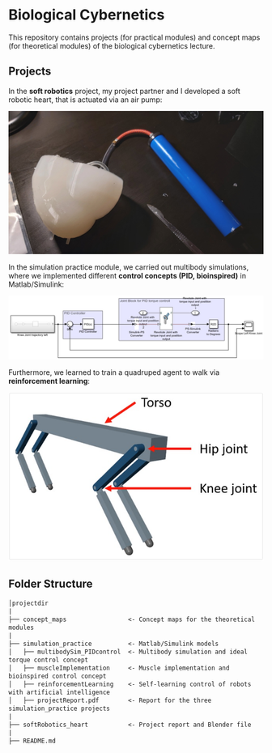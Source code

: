 # **Biological Cybernetics**

This repository contains projects (for practical modules) and concept maps (for theoretical modules) of the biological cybernetics lecture.

## Projects

In the **soft robotics** project, my project partner and I developed a soft robotic heart, that is actuated via an air pump:

![soft_robotic_heart](softRobotics_heart/heart_airpump.jpg)

In the simulation practice module, we carried out multibody simulations, where we implemented different **control concepts (PID, bioinspired)** in Matlab/Simulink:

![PID_controller](simulation_practice/multibodySim_PIDcontrol/PIDcontrol_simulink.jpg)

Furthermore, we learned to train a quadruped agent to walk via **reinforcement learning**:

![ quadrupe_agent](simulation_practice/reinforcementLearning/quadrupedAgent.jpg)

## Folder Structure 
```
│projectdir
|
├── concept_maps                 <- Concept maps for the theoretical modules
|
├── simulation_practice          <- Matlab/Simulink models
│   ├── multibodySim_PIDcontrol  <- Multibody simulation and ideal torque control concept
│   ├── muscleImplementation     <- Muscle implementation and bioinspired control concept
│   ├── reinforcementLearning    <- Self-learning control of robots with artificial intelligence
│   ├── projectReport.pdf        <- Report for the three simulation_practice projects
|
├── softRobotics_heart           <- Project report and Blender file
|
├── README.md
```
